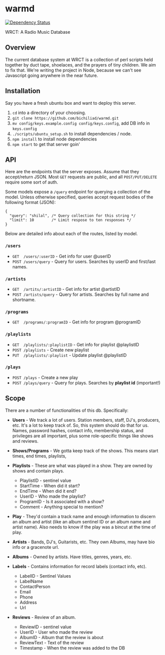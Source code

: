 warmd
=====

[![Dependency Status](https://gemnasium.com/bichiliad/warmd.svg)](https://gemnasium.com/bichiliad/warmd)

WRCT: A Radio Music Database


Overview
--------
The current database system at WRCT is a collection of perl scripts held together by duct tape, shoelaces, and the prayers of tiny children.
We aim to fix that. We're writing the project in Node, because we can't see Javascript going anywhere in the near future.


Installation
------------

Say you have a fresh ubuntu box and want to deploy this server.

1. ```cd``` into a directory of your choosing.
2. ```git clone https://github.com/bichiliad/warmd.git```
3. ```mv config/keys.example.config config/keys.config```, add DB info in ```keys.config```
4. ```./scripts/ubuntu_setup.sh``` to install dependencies / node.
5. ```npm install``` to install node dependencies
6. ```npm start``` to get that server goin'


API
---

Here are the endpoints that the server exposes. Assume that they accept/return JSON.
Most ```GET``` requests are public, and all ```POST/PUT/DELETE``` require some sort of auth.

Some models expose a ```/query``` endpoint for querying a collection of the model.
Unless otherwise specified, queries accept request bodies of the following format (JSON):

```
{
  "query": "shilal", /* Query collection for this string */
  "limit": 10        /* Limit respose to ten responses */
}
```

Below are detailed info about each of the routes, listed by model.

### ```/users```

 * ```GET  /users/:userID``` - Get info for user @userID
 * ```POST /users/query``` - Query for users. Searches by userID and first/last names.

### ```/artists```

 * ```GET  /artits/:artistID``` - Get info for artist @artistID
 * ```POST /artists/query``` - Query for artists. Searches by full name and shortname.

### ```/programs```

 * ```GET  /programs/:programID``` - Get info for program @programID

### ```/playlists```

 * ```GET  /playlists/:playlistID``` - Get info for playlist @playlistID
 * ```POST /playlists``` - Create new playlist
 * ```PUT  /playlists/:playlist``` - Update playlist @playlistID

### ```/plays```

 * ```POST /plays``` - Create a new play
 * ```POST /plays/query``` - Query for plays. Searches by **playlist id** (important!)

Scope
-----
There are a number of functionalities of this db. Specifically:


 * **Users** - We track a lot of users. Station members, staff, DJ's, producers, etc. It's a lot to keep track of. So, this system should do that for us. Names, password hashes, contact info, membership status, and privileges are all important, plus some role-specific things like shows and reviews.

 * **Shows/Programs** - We gotta keep track of the shows. This means start times, end times, playlists,

 * **Playlists** - These are what was played in a show. They are owned by shows and contain plays.
     * PlaylistID - sentinel value
     * StartTime - When did it start?
     * EndTime - When did it end?
     * UserID - Who made the playlist?
     * ProgramID - Is it associated with a show?
     * Comment - Anything special to mention?

 * **Play** - They'd contain a track name and enough information to discern an album and artist (like an album sentinel ID or an album name and artist name). Also needs to know if the play was a bincut at the time of play.

 * **Artists** - Bands, DJ's, Guitarists, etc. They own Albums, may have bio info or a gracenote url.

 * **Albums** - Owned by artists. Have titles, genres, years, etc.

 * **Labels** - Contains information for record labels (contact info, etc).
     * LabelID - Sentinel Values
     * LabelName
     * ContactPerson
     * Email
     * Phone
     * Address
     * Url

 * **Reviews** - Review of an album.
     * ReviewID - sentinel value
     * UserID - User who made the review
     * AlbumID - Album that the review is about
     * ReviewText - Text of the review
     * Timestamp - When the review was added to the DB
